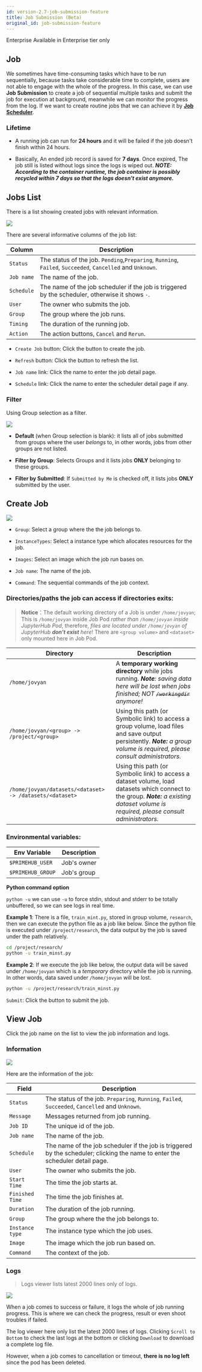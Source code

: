 ```yaml
---
id: version-2.7-job-submission-feature
title: Job Submission (Beta)
original_id: job-submission-feature
---
```


<div class="ee-only tooltip">Enterprise
  <span class="tooltiptext">Available in Enterprise tier only</span>
</div>

## Job

We sometimes have time-consuming tasks which have to be run sequentially, because tasks take considerable time to complete, users are not able to engage with the whole of the progress. In this case, we can use **Job Submission** to create a job of sequential multiple tasks and submit the job for execution at background, meanwhile we can monitor the progress from the log. If we want to create routine jobs that we can achieve it by [**Job Scheduler**](job-scheduling-feature).

### Lifetime

+ A running job can run for **24 hours** and it will be failed if the job doesn't finish within 24 hours.

+ Basically, An ended job record is saved for **7 days**. Once expired, The job still is listed without logs since the logs is wiped out. ***NOTE: According to the container runtime, the job container is possibly recycled within 7 days so that the logs doesn't exist anymore.***

## Jobs List

There is a list showing created jobs with relevant information.

![](assets/jsub_main_beta_v26.png)

There are several informative columns of the job list:

|Column|Description|
|------|-----------|
|`Status`|The status of the job. `Pending`,`Preparing`, `Running`, `Failed`, `Succeeded`, `Cancelled` and `Unknown`.|
|`Job name`|The name of the job.|
|`Schedule`|The name of the job scheduler if the job is triggered by the scheduler, otherwise it shows `-`.|
|`User`|The owner who submits the job.|
|`Group`|The group where the job runs.|
|`Timing`|The duration of the running job.|
|`Action`|The action buttons, `Cancel` and `Rerun`.|

+ `Create Job` button: Click the button to create the job.

+ `Refresh` button: Click the button to refresh the list.

+ `Job name` link: Click the name to enter the job detail page.

+ `Schedule` link: Click the name to enter the scheduler detail page if any.

### Filter

Using Group selection as a filter.

![](assets/jsub_filter_beta_v26.png)

+ **Default** (when Group selection is blank): it lists all of jobs submitted from groups where the user *belongs* to, in other words, jobs from other groups are not listed.

+ **Filter by Group**: Selects Groups and it lists jobs **ONLY** belonging to these groups.

+ **Filter by Submitted**: If `Submitted by Me` is checked off, it lists jobs **ONLY** submitted by the user.

## Create Job

![](assets/jsub_create.png)

+ `Group`: Select a group where the the job belongs to.

+ `InstanceTypes`: Select a instance type which allocates resources for the job.

+ `Images`: Select an image which the job run bases on.

+ `Job name`: The name of the job.

+ `Command`: The sequential commands of the job context. 
  
### Directories/paths the job can access if directories exits:

>**Notice**：The default working directory of a Job is under `/home/jovyan`; This is `/home/jovyan` inside Job Pod *rather than `/home/jovyan` inside JupyterHub Pod*, therefore, *files are located under `/home/jovyan` of JupyterHub **don't exist** here*! There are `<group volume>` and `<dataset>` only mounted here in Job Pod.

|Directory|Description|
|---------|-----------|
|`/home/jovyan`|A **temporary working directory** while jobs running. ***Note**: saving data here will be lost when jobs finished; NOT ~~`/workingdir`~~ anymore!*|
|`/home/jovyan/<group> -> /project/<group>`|Using this path (or Symbolic link) to access a group volume, load files and save output persistently. ***Note:** a group volume is required, please consult administrators.*|
|`/home/jovyan/datasets/<dataset> -> /datasets/<dataset>`|Using this path (or Symbolic link) to access a dataset volume, load datasets which connect to the group. ***Note:** a existing dataset volume is required, please consult administrators.*|

### Environmental variables:

|Env Variable|Description|
|------------|-----------|
|`$PRIMEHUB_USER`|Job's owner|
|`$PRIMEHUB_GROUP`|Job's group|

**Python command option**

`python -u` we can use `-u` to force stdin, stdout and stderr to be totally unbuffered, so we can see logs in real time.

**Example 1**: There is a file, `train_mint.py`, stored in group volume, `research`, then we can execute the python file as a job like below. Since the python file is executed under `/project/research`, the data output by the job is saved under the path relatively.

```bash
cd /project/research/
python -u train_minst.py
```

**Example 2**: If we execute the job like below, the output data will be saved under `/home/jovyan` which is a *temporary* directory while the job is running. In other words, data saved under `/home/jovyan` will be lost.

```bash
python -u /project/research/train_minst.py
```

`Submit`: Click the button to submit the job.

## View Job

Click the job name on the list to view the job information and logs.

### Information

![](assets/jsub_info_beta_v27.png)

Here are the information of the job:

|Field|Description|
|-----|-----------|
|`Status`|The status of the job. `Preparing`, `Running`, `Failed`, `Succeeded`, `Cancelled` and `Unknown`.|
|`Message`|Messages returned from job running.|
|`Job ID`|The unique id of the job.|
|`Job name`|The name of the job.|
|`Schedule`|The name of the job scheduler if the job is triggered by the scheduler; clicking the name to enter the scheduler detail page.|
|`User`|The owner who submits the job.|
|`Start Time`|The time the job starts at.|
|`Finished Time`|The time the job finishes at.|
|`Duration`|The duration of the job running.|
|`Group`|The group where the the job belongs to.|
|`Instance type`|The instance type which the job uses.|
|`Image`|The image which the job run based on.|
|`Command`|The context of the job.|

### Logs

>Logs viewer lists latest 2000 lines only of logs.

![](assets/jsub_log_v27.png)

When a job comes to success or failure, it logs the whole of job running progress. This is where we can check the progress, result or even shoot troubles if failed.

The log viewer here only list the latest 2000 lines of logs. Clicking `Scroll to Bottom` to check the last logs at the bottom or clicking `Download` to download a complete log file.

However, when a job comes to cancellation or timeout, **there is no log left** since the pod has been deleted.

